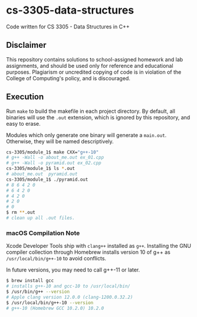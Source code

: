 # cs-3305-data-structures

Code written for CS 3305 - Data Structures in C++

## Disclaimer

This repository contains solutions to school-assigned homework and lab assignments, and should be used only for reference and educational purposes. Plagiarism or uncredited copying of code is in violation of the College of Computing's policy, and is discouraged.

## Execution

Run `make` to build the makefile in each project directory. By default, all binaries will use the `.out` extension, which is ignored by this repository, and easy to erase.

Modules which only generate one binary will generate a `main.out`. Otherwise, they will be named descriptively.

```sh
cs-3305/module_1$ make CXX="g++-10"
# g++ -Wall -o about_me.out ex_01.cpp
# g++ -Wall -o pyramid.out ex_02.cpp
cs-3305/module_1$ ls *.out
# about_me.out  pyramid.out
cs-3305/module_1$ ./pyramid.out
# 8 6 4 2 0
# 6 4 2 0
# 4 2 0
# 2 0
# 0
$ rm **.out
# clean up all .out files.
```

### macOS Compilation Note

Xcode Developer Tools ship with `clang++` installed as `g++`. Installing the GNU compiler collection through Homebrew installs version 10 of g++ as `/usr/local/bin/g++-10` to avoid conflicts.

In future versions, you may need to call g++-11 or later.

```sh
$ brew install gcc
# installs g++-10 and gcc-10 to /usr/local/bin/
$ /usr/bin/g++ --version
# Apple clang version 12.0.0 (clang-1200.0.32.2)
$ /usr/local/bin/g++-10 --version
# g++-10 (Homebrew GCC 10.2.0) 10.2.0
```